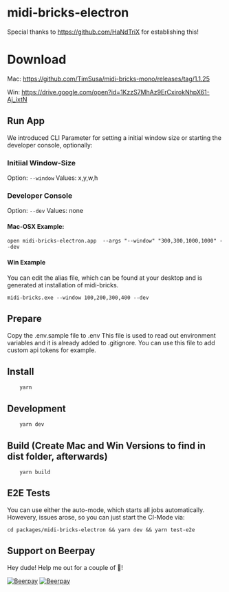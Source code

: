 # midi-bricks-electron

Special thanks to https://github.com/HaNdTriX for establishing this!

# Download 
Mac: https://github.com/TimSusa/midi-bricks-mono/releases/tag/1.1.25

Win: https://drive.google.com/open?id=1KzzS7MhAz9ErCxirokNhpX61-Aj_ixtN

## Run App
We introduced CLI Parameter for setting a initial window size or starting the developer console, optionally:

### Initiial Window-Size
Option: ```--window``` 
Values: x,y,w,h

### Developer Console
Option: ```--dev``` 
Values: none

#### Mac-OSX Example:
``` 
open midi-bricks-electron.app  --args "--window" "300,300,1000,1000" --dev
``` 

#### Win Example
You can edit the alias file, which can be found at your desktop and is generated at installation of midi-bricks. 

``` 
midi-bricks.exe --window 100,200,300,400 --dev
``` 

## Prepare
Copy the .env.sample file to .env
This file is used to read out environment variables and it is already added to .gitignore.
You can use this file to add custom api tokens for example.

## Install
``` 
    yarn
``` 
## Development
``` 
    yarn dev
``` 
## Build (Create Mac and Win Versions to find in dist folder, afterwards)
``` 
    yarn build
``` 
## E2E Tests
You can use either the auto-mode, which starts all jobs automatically. Howevery, issues arose, so you can just start the CI-Mode via:

```
cd packages/midi-bricks-electron && yarn dev && yarn test-e2e
```

## Support on Beerpay
Hey dude! Help me out for a couple of :beers:!

[![Beerpay](https://beerpay.io/TimSusa/midi-bricks-mono/badge.svg)](https://beerpay.io/TimSusa/midi-bricks-mono)
[![Beerpay](https://beerpay.io/TimSusa/midi-bricks-mono/make-wish.svg)](https://beerpay.io/TimSusa/midi-bricks-mono)
